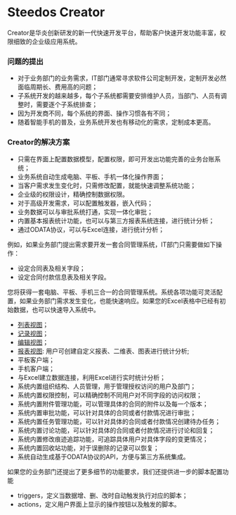# Steedos Creator
Creator是华炎创新研发的新一代快速开发平台，帮助客户快速开发功能丰富，权限细致的企业级应用系统。

### 问题的提出
- 对于业务部门的业务需求，IT部门通常寻求软件公司定制开发，定制开发必然面临周期长、费用高的问题；
- 子系统开发的越来越多，每个子系统都需要安排维护人员，当部门、人员有调整时，需要逐个子系统排查；
- 因为开发商不同，每个系统的界面、操作习惯各有不同；
- 随着智能手机的普及，业务系统开发也有移动化的需求，定制成本更高。

### Creator的解决方案
- 只需在界面上配置数据模型，配置权限，即可开发出功能完善的业务台账系统；
- 业务系统自动生成电脑、平板、手机一体化操作界面；
- 当客户需求发生变化时，只需修改配置，就能快速调整系统功能；
- 企业级的权限设计，精确控制数据权限。
- 对于高级开发需求，可以配置触发器，嵌入代码；
- 业务数据可以与审批系统打通，实现一体化审批；
- 内置基本报表统计功能，也可以与第三方报表系统连接，进行统计分析；
- 通过ODATA协议，可以与Excel连接，进行统计分析；

例如，如果业务部门提出需求要开发一套合同管理系统，IT部门只需要做如下操作：
- 设定合同表及相关字段；
- 设定合同付款信息表及相关字段。

您将获得一套电脑、平板、手机三合一的合同管理系统。系统各项功能可灵活配置，如果业务部门需求发生变化，也能快速响应。如果您的Excel表格中已经有初始数据，也可以快速导入系统中。
- [列表视图](listview.md)；
- [记录视图](record.md)；
- [编辑视图](edit.md)；
- [报表视图](reports.md): 用户可创建自定义报表、二维表、图表进行统计分析;
- 平板客户端；
- 手机客户端；
- 与Excel建立数据连接，利用Excel进行实时统计分析；
- 系统内置组织结构、人员管理，用于管理授权访问的用户及部门；
- 系统内置权限控制，可以精确控制不同用户对不同字段的访问权限；
- 系统内置附件管理功能，可以管理具体的合同的附件以及每一个版本；
- 系统内置审批功能，可以针对具体的合同或者付款情况进行审批；
- 系统内置任务管理功能，可以针对具体的合同或者付款情况创建待办任务；
- 系统内置讨论功能，可以针对具体的合同或者付款情况进行讨论和回复；
- 系统内置修改痕迹追踪功能，可追踪具体用户对具体字段的变更情况；
- 系统内置回收站功能，对于误删除的记录可以恢复；
- 系统自动生成基于ODATA协议的API，方便与第三方系统集成。

如果您的业务部门还提出了更多细节的功能要求，我们还提供进一步的脚本配置功能
- triggers，定义当数据增、删、改时自动触发执行对应的脚本；
- actions，定义用户界面上显示的操作按钮以及触发的脚本。
